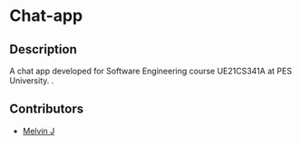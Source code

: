 # Chat-app
## Description
A chat app developed for Software Engineering course UE21CS341A at PES University.
.
## Contributors
- [Melvin J](https://github.com/melvinjjoseph)
